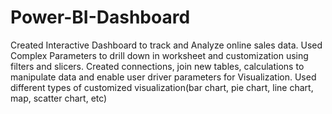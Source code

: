 # Power-BI-Dashboard
Created Interactive Dashboard to track and Analyze online sales data.
Used Complex Parameters to drill down in worksheet and customization using filters and slicers.
Created connections, join new tables, calculations to manipulate data and enable user driver parameters for Visualization.
Used different types of customized visualization(bar chart, pie chart, line chart, map, scatter chart, etc)
